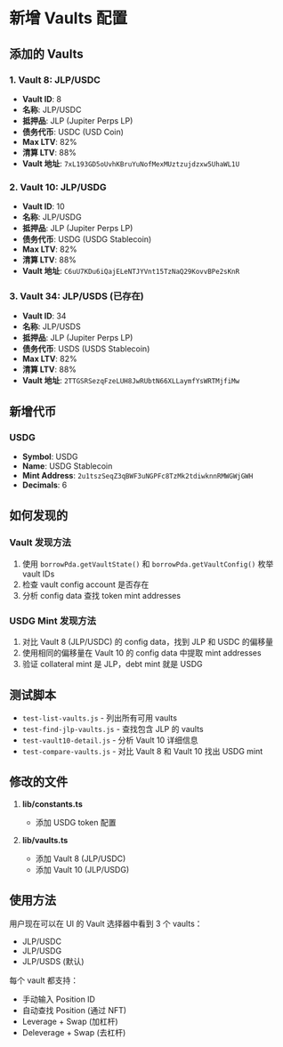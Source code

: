 # 新增 Vaults 配置

## 添加的 Vaults

### 1. Vault 8: JLP/USDC
- **Vault ID**: 8
- **名称**: JLP/USDC
- **抵押品**: JLP (Jupiter Perps LP)
- **债务代币**: USDC (USD Coin)
- **Max LTV**: 82%
- **清算 LTV**: 88%
- **Vault 地址**: `7xL193GD5oUvhKBruYuNofMexMUztzujdzxw5UhaWL1U`

### 2. Vault 10: JLP/USDG
- **Vault ID**: 10
- **名称**: JLP/USDG
- **抵押品**: JLP (Jupiter Perps LP)
- **债务代币**: USDG (USDG Stablecoin)
- **Max LTV**: 82%
- **清算 LTV**: 88%
- **Vault 地址**: `C6uU7KDu6iQajELeNTJYVnt15TzNaQ29KovvBPe2sKnR`

### 3. Vault 34: JLP/USDS (已存在)
- **Vault ID**: 34
- **名称**: JLP/USDS
- **抵押品**: JLP (Jupiter Perps LP)
- **债务代币**: USDS (USDS Stablecoin)
- **Max LTV**: 82%
- **清算 LTV**: 88%
- **Vault 地址**: `2TTGSRSezqFzeLUH8JwRUbtN66XLLaymfYsWRTMjfiMw`

## 新增代币

### USDG
- **Symbol**: USDG
- **Name**: USDG Stablecoin
- **Mint Address**: `2u1tszSeqZ3qBWF3uNGPFc8TzMk2tdiwknnRMWGWjGWH`
- **Decimals**: 6

## 如何发现的

### Vault 发现方法
1. 使用 `borrowPda.getVaultState()` 和 `borrowPda.getVaultConfig()` 枚举 vault IDs
2. 检查 vault config account 是否存在
3. 分析 config data 查找 token mint addresses

### USDG Mint 发现方法
1. 对比 Vault 8 (JLP/USDC) 的 config data，找到 JLP 和 USDC 的偏移量
2. 使用相同的偏移量在 Vault 10 的 config data 中提取 mint addresses
3. 验证 collateral mint 是 JLP，debt mint 就是 USDG

## 测试脚本

- `test-list-vaults.js` - 列出所有可用 vaults
- `test-find-jlp-vaults.js` - 查找包含 JLP 的 vaults
- `test-vault10-detail.js` - 分析 Vault 10 详细信息
- `test-compare-vaults.js` - 对比 Vault 8 和 Vault 10 找出 USDG mint

## 修改的文件

1. **lib/constants.ts**
   - 添加 USDG token 配置

2. **lib/vaults.ts**
   - 添加 Vault 8 (JLP/USDC)
   - 添加 Vault 10 (JLP/USDG)

## 使用方法

用户现在可以在 UI 的 Vault 选择器中看到 3 个 vaults：
- JLP/USDC
- JLP/USDG
- JLP/USDS (默认)

每个 vault 都支持：
- 手动输入 Position ID
- 自动查找 Position (通过 NFT)
- Leverage + Swap (加杠杆)
- Deleverage + Swap (去杠杆)
